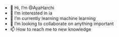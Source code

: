 - 👋 Hi, I’m @AyaHarchi
- 👀 I’m interested in ia
- 🌱 I’m currently learning machine learning
- 💞️ I’m looking to collaborate on anything important 
- 📫 How to reach me  to new knowledge

<!---
AyaHarchi/AyaHarchi is a ✨ special ✨ repository because its `README.md` (this file) appears on your GitHub profile.
You can click the Preview link to take a look at your changes.
--->
